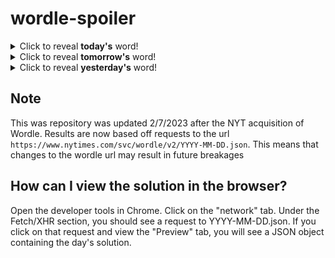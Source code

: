# wordle-spoiler

<details>
  <summary>Click to reveal <b>today's</b> word!</summary>
  <br>
  <b> voter </b>
</details>

<details>
  <summary>Click to reveal <b>tomorrow's</b> word!</summary>
  <br>
  <b> untie </b>
</details>

<details>
  <summary>Click to reveal <b>yesterday's</b> word!</summary>
  <br>
  <b> grout </b>
</details>

## Note
This was repository was updated 2/7/2023 after the NYT acquisition of Wordle. Results are now based off requests to the url `https://www.nytimes.com/svc/wordle/v2/YYYY-MM-DD.json`. This means that changes to the wordle url may result in future breakages

## How can I view the solution in the browser?
Open the developer tools in Chrome. Click on the "network" tab. Under the Fetch/XHR section, you should see a request to YYYY-MM-DD.json. If you click on that request and view the "Preview" tab, you will see a JSON object containing the day's solution.